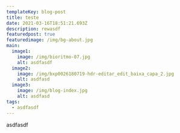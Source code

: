 ```yaml
---
templateKey: blog-post
title: teste
date: 2021-03-16T18:51:21.693Z
description: rewasdf
featuredpost: true
featuredimage: /img/bg-about.jpg
main:
  image1:
    image: /img/bioritmo-07.jpg
    alt: asdfasdf
  image2:
    image: /img/bxp0026180719-hdr-editar_edit_baixa_capa_2.jpg
    alt: asdfasd
  image3:
    image: /img/blog-index.jpg
    alt: asdfasd
tags:
  - asdfasdf
---
```

asdfasdf